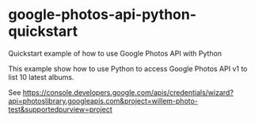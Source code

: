 # google-photos-api-python-quickstart
Quickstart example of how to use Google Photos API with Python

This example show how to use Python to access Google Photos API v1 to list 10 latest albums.

See https://console.developers.google.com/apis/credentials/wizard?api=photoslibrary.googleapis.com&project=willem-photo-test&supportedpurview=project